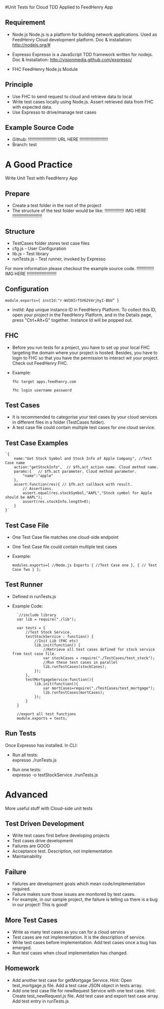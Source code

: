 #Unit Tests for Cloud
TDD Applied to FeedHenry App


## Requirement

* Node.js
	Node.js is a platform for building network applications. Used as FeedHenry Cloud development platform.
	Doc & installation: http://nodejs.org/#

* Expresso
	Expresso is a JavaScript TDD framework written for nodejs. 
	Doc & Installation: http://visionmedia.github.com/expresso/

* FHC
	FeedHenry Node.js Module


## Principle

* Use FHC to send request to cloud and retrieve data to local
* Write test cases locally using Node.js. Assert retrieved data from FHC with expected data.
* Use Expresso to drive/manage test cases


## Example Source Code

* Github:  !!!!!!!!!!!!!!!!!!!!!!!   URL HERE   !!!!!!!!!!!!!!!!!!!!!!!
* Branch: test
  
  
  
  
  
# A Good Practice
Write Unit Test with FeedHenry App


## Prepare

* Create a test folder in the root of the project
* The structure of the test folder would be like:
			!!!!!!!!!!!!!!!!   IMG HERE  !!!!!!!!!!!!!!!!!!!!!!!!


## Structure

* TestCases folder stores test case files
* cfg.js - User Configuration
* lib.js - Test library
* runTests.js - Test runner, invoked by Expresso

For more information please checkout the example source code.
!!!!!!!!!!!!!! IMG HERE !!!!!!!!!!!!!!!!!!!!!!!!


## Configuration

`module.exports={
	 instId:"r-Wd30IrfSV62V4rjhyI-BbU”
}`

* instId: App unique instance ID in FeedHenry Platform. To collect this ID, open your project in the FeedHenry Platform, and
  in the Details page, press "Ctrl+Alt+G" together. Instance Id will be popped out.


## FHC

* Before you run tests for a project, you have to set up your local FHC targeting the domain where your project is hosted.
  Besides, you have to login to FHC so that you have the permission to interact wit your project. Check out FeedHenry FHC.

* Example:

	`fhc target apps.feedhenry.com`

	`fhc login username password`


## Test Cases

* It is recommended to categorise your test cases by your cloud services in different files in a folder (TestCases folder).
* A test case file could contain multiple test cases for one cloud service.


## Test Case Examples

	`{
		name:"Get Stock Symbol and Stock Info of Apple Company", //Test Case name
		action:"getStockInfo",  // $fh,act action name. Cloud method name.
		params:{   // $fh.act parameter. Cloud method parameter.
			"name":"apple"
		},
		assert:function(res){ // $fh.act callback with result.
			// Assertions.
			assert.equal(res.stockSymbol,"AAPL","Stock symbol for Apple should be AAPL");
			assert(res.stockInfo.length>0);
		}
	}`


## Test Case File

* One Test Case file matches one cloud-side endpoint
* One Test Case file could contain multiple test cases
* Example:

	`modules.exports=[ //Node.js Exports
		{
		//Test Case one
		},
		{
		// Test Case Two
		}
	];`


## Test Runner

* Defined in runTests.js
* Example Code:

		`//include library
		var lib = require("./lib"); 

		var tests = {
			//Test Stock Service.
			testStockService : function() {
				//Init Lib (FHC etc)
				lib.init(function() {
					//Retrieve all test cases defined for stock service from test case file.
					var stockCases = require("./TestCases/test_stock");
					//Run these test cases in parallel
					lib.runTestCases(stockCases);
				});
			},
			testMortgageService:function(){
				lib.init(function(){
					var mortCases=require("./TestCases/test_mortgage");
					lib.runTestCases(mortCases);
				});
			}
		}

		//export all test functions
		module.exports = tests;`


## Run Tests

Once Expresso has installed. In CLI:

* Run all tests:  
    expresso ./runTests.js

* Run one tests:  
    expresso -o testStockService
    ./runTests.js
  
  
  
  
  
# Advanced
More useful stuff with Cloud-side unit tests


## Test Driven Development

* Write test cases first before developing projects
* Test cases drive development
* Failures are GOOD
* Acceptance test. Description, not implementation
* Maintainability


## Failure

* Failures are development goals which mean code/implementation required.
* Failure makes sure those issues are monitored by test cases.
* For example, in our sample project, the failure is telling us there is a bug in our project! This is good!


## More Test Cases

* Write as many test cases as you can for a cloud service
* Test cases are not implementation. It is the description of service.
* Write test cases before implementation. Add test cases once a bug has emerged.
* Run test cases when cloud implementation has changed.


## Homework

* Add another test case for getMortgage Service.
	Hint: 	Open test_mortgage.js file. Add a test case JSON object in tests array.
* Add one test case file for newRequest Service with one test case.
	Hint: 	Create test_newRequest.js file. Add test case and export test case array.
			Add test entry in runTests.js


